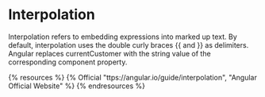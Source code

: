 # Interpolation

Interpolation refers to embedding expressions into marked up text. By default, interpolation uses the double curly braces {{ and }} as delimiters. Angular replaces currentCustomer with the string value of the corresponding component property.

{% resources %}
  {% Official "ttps://angular.io/guide/interpolation", "Angular Official Website" %}
{% endresources %}
